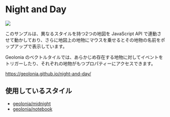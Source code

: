 # Night and Day

![](https://www.evernote.com/l/ABUvLxkJ4T1FAZ71j2ogRS54eVm7nQ2nmtgB/image.png)

このサンプルは、異なるスタイルを持つ2つの地図を JavaScript API で連動させて動かしており、さらに地図上の地物にマウスを乗せるとその地物の名前をポップアップで表示しています。

Geolonia のベクトルタイルでは、あらかじめ存在する地物に対してイベントをトリガーしたり、それぞれの地物がもつプロパティーにアクセスできます。

https://geolonia.github.io/night-and-day/

## 使用しているスタイル

* [geolonia/midnight](https://github.com/geolonia/midnight)
* [geolonia/notebook](https://github.com/geolonia/notebook)

